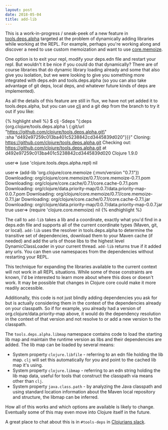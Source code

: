 ```yaml
---
layout: post
date: 2018-05-04
title: add-lib
---
```


This is a work-in-progress / sneak-peek of a new feature in [tools.deps.alpha](https://github.com/clojure/tools.deps.alpha) targeted at the problem of dynamically adding libraries while working at the REPL. For example, perhaps you're working along and discover a need to use custom memoization and want to use [core.memoize](https://github.com/clojure/core.memoize).

One option is to exit your repl, modify your deps.edn file and restart your repl. But wouldn't it be nice if you could do that dynamically? There are of course libraries that do dynamic library loading already and some that also give you isolation, but we were looking to give you something more integrated with deps.edn and tools.deps.alpha (so you can also take advantage of git deps, local deps, and whatever future kinds of deps are implemented).

As all the details of this feature are still in flux, we have not yet added it to tools.deps.alpha, but you can use [clj](https://clojure.org/guides/getting_started) and a git dep from the branch to try it out if you like:

{% highlight shell %}
$ clj -Sdeps "{:deps \
               {org.clojure/tools.deps.alpha \ 
                {:git/url \"https://github.com/clojure/tools.deps.alpha.git\" \
                 :sha \"d492e97259c013ba401c5238842cd3445839d020\"}}}"
Cloning: https://github.com/clojure/tools.deps.alpha.git
Checking out: https://github.com/clojure/tools.deps.alpha.git 
at d492e97259c013ba401c5238842cd3445839d020
Clojure 1.9.0

user=> (use 'clojure.tools.deps.alpha.repl)
nil

user=> (add-lib 'org.clojure/core.memoize {:mvn/version "0.7.1"})
Downloading: org/clojure/core.memoize/0.7.1/core.memoize-0.7.1.pom
Downloading: org/clojure/core.cache/0.7.1/core.cache-0.7.1.pom
Downloading: org/clojure/data.priority-map/0.0.7/data.priority-map-0.0.7.pom
Downloading: org/clojure/core.memoize/0.7.1/core.memoize-0.7.1.jar
Downloading: org/clojure/core.cache/0.7.1/core.cache-0.7.1.jar
Downloading: org/clojure/data.priority-map/0.0.7/data.priority-map-0.0.7.jar
true
user=> (require 'clojure.core.memoize)
nil
{% endhighlight %}

The call to `add-lib` takes a lib and a coordinate, exactly what you'd find in a deps.edn file and supports all of the current coordinate types (Maven, git, or local). `add-lib` uses the resolver in tools.deps.alpha to determine the transitive set of dependencies, download them to your Maven cache (if needed) and add the urls of those libs to the highest level DynamicClassLoader in your current thread. `add-lib` returns true if it added any urls. You can then use namespaces from the dependencies without restarting your REPL.

This technique for expanding the libraries available to the current context will not work in all REPL situations. While some of those constraints are known, I'd be interested to learn more about where this does or doesn't work. It may be possible that changes in Clojure core could make it more readily accessible.

Additionally, this code is not just blindly adding dependencies you ask for but is actually considering them in the context of the dependencies already on your classpath. So if for example, you already had a version of org.clojure/data.priority-map above, it would do the dependency resolution in the context of that version and not resolve to or add a new version to the classpath.

The `tools.deps.alpha.libmap` namespace contains code to load the starting lib map and maintain the runtime version as libs and their dependencies are added. The lib map can be loaded by several means:

* System property `clojure.libfile` - referring to an edn file holding the lib map. `clj` will set this automatically for you and point to the cached lib map it's using.
* System property `clojure.libmap` - referring to an edn string holding the lib map data, useful for tools that construct the classpath via means other than `clj`.
* System property `java.class.path` - by analyzing the Java classpath and using standard location information about the Maven local repository and structure, the libmap can be inferred.

How all of this works and which options are available is likely to change. Eventually some of this may even move into Clojure itself in the future.

A great place to chat about this is in `#tools-deps` in [Clojurians slack](http://clojurians.net/).
